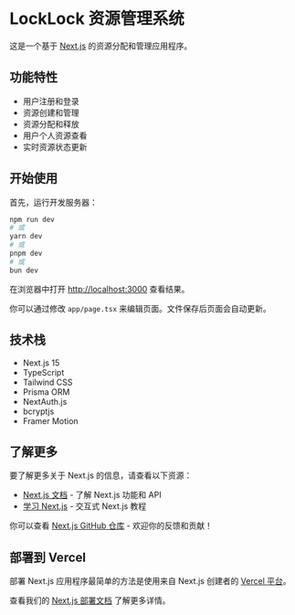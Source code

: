 # LockLock 资源管理系统

这是一个基于 [Next.js](https://nextjs.org) 的资源分配和管理应用程序。

## 功能特性

- 用户注册和登录
- 资源创建和管理
- 资源分配和释放
- 用户个人资源查看
- 实时资源状态更新

## 开始使用

首先，运行开发服务器：

```bash
npm run dev
# 或
yarn dev
# 或
pnpm dev
# 或
bun dev
```

在浏览器中打开 [http://localhost:3000](http://localhost:3000) 查看结果。

你可以通过修改 `app/page.tsx` 来编辑页面。文件保存后页面会自动更新。

## 技术栈

- Next.js 15
- TypeScript
- Tailwind CSS
- Prisma ORM
- NextAuth.js
- bcryptjs
- Framer Motion

## 了解更多

要了解更多关于 Next.js 的信息，请查看以下资源：

- [Next.js 文档](https://nextjs.org/docs) - 了解 Next.js 功能和 API
- [学习 Next.js](https://nextjs.org/learn) - 交互式 Next.js 教程

你可以查看 [Next.js GitHub 仓库](https://github.com/vercel/next.js) - 欢迎你的反馈和贡献！

## 部署到 Vercel

部署 Next.js 应用程序最简单的方法是使用来自 Next.js 创建者的 [Vercel 平台](https://vercel.com/new?utm_medium=default-template&filter=next.js&utm_source=create-next-app&utm_campaign=create-next-app-readme)。

查看我们的 [Next.js 部署文档](https://nextjs.org/docs/app/building-your-application/deploying) 了解更多详情。

